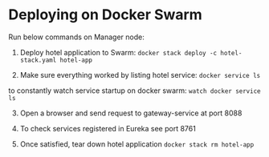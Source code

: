# Deploying on Docker Swarm

Run below commands on Manager node:

1. Deploy hotel application to Swarm:
`docker stack deploy -c hotel-stack.yaml hotel-app`

2. Make sure everything worked by listing hotel service:
`docker service ls`

to constantly watch service startup on docker swarm:
`watch docker service ls`

3. Open a browser and send request to gateway-service at port 8088

4. To check services registered in Eureka see port 8761

5. Once satisfied, tear down hotel application
`docker stack rm hotel-app`